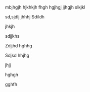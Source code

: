 mbjhgjh
hjkhkjh
fhgh
hgjhgj
jjhgjh
slkjkl

sd,sjdlj
jhhhj
Sdildh

jhkjh



sdjjkhs

Zdjjhd
hghhg

Sdjsd
hhjhg

jhjj

hghgh


gghfh
